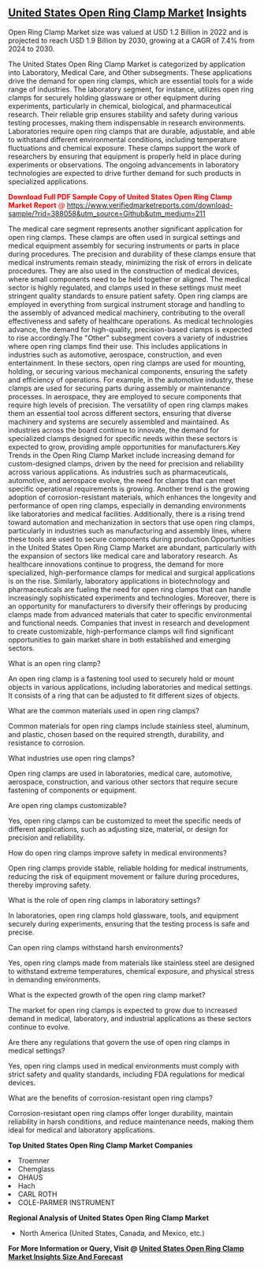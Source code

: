 <h2><a href="https://www.verifiedmarketreports.com/download-sample/?rid=388058&amp;utm_source=Github&amp;utm_medium=211" target="_blank">United States Open Ring Clamp Market</a> Insights</h2><p>Open Ring Clamp Market size was valued at USD 1.2 Billion in 2022 and is projected to reach USD 1.9 Billion by 2030, growing at a CAGR of 7.4% from 2024 to 2030.</p><p><p>The United States Open Ring Clamp Market is categorized by application into Laboratory, Medical Care, and Other subsegments. These applications drive the demand for open ring clamps, which are essential tools for a wide range of industries. The laboratory segment, for instance, utilizes open ring clamps for securely holding glassware or other equipment during experiments, particularly in chemical, biological, and pharmaceutical research. Their reliable grip ensures stability and safety during various testing processes, making them indispensable in research environments. Laboratories require open ring clamps that are durable, adjustable, and able to withstand different environmental conditions, including temperature fluctuations and chemical exposure. These clamps support the work of researchers by ensuring that equipment is properly held in place during experiments or observations. The ongoing advancements in laboratory technologies are expected to drive further demand for such products in specialized applications.<p><span class=""><span style="color: #ff0000;"><strong>Download Full PDF Sample Copy of United States Open Ring Clamp Market Report</strong> @ </span><a href="https://www.verifiedmarketreports.com/download-sample/?rid=388058&amp;utm_source=Github&amp;utm_medium=211" target="_blank">https://www.verifiedmarketreports.com/download-sample/?rid=388058&amp;utm_source=Github&amp;utm_medium=211</a></span></p>The medical care segment represents another significant application for open ring clamps. These clamps are often used in surgical settings and medical equipment assembly for securing instruments or parts in place during procedures. The precision and durability of these clamps ensure that medical instruments remain steady, minimizing the risk of errors in delicate procedures. They are also used in the construction of medical devices, where small components need to be held together or aligned. The medical sector is highly regulated, and clamps used in these settings must meet stringent quality standards to ensure patient safety. Open ring clamps are employed in everything from surgical instrument storage and handling to the assembly of advanced medical machinery, contributing to the overall effectiveness and safety of healthcare operations. As medical technologies advance, the demand for high-quality, precision-based clamps is expected to rise accordingly.The "Other" subsegment covers a variety of industries where open ring clamps find their use. This includes applications in industries such as automotive, aerospace, construction, and even entertainment. In these sectors, open ring clamps are used for mounting, holding, or securing various mechanical components, ensuring the safety and efficiency of operations. For example, in the automotive industry, these clamps are used for securing parts during assembly or maintenance processes. In aerospace, they are employed to secure components that require high levels of precision. The versatility of open ring clamps makes them an essential tool across different sectors, ensuring that diverse machinery and systems are securely assembled and maintained. As industries across the board continue to innovate, the demand for specialized clamps designed for specific needs within these sectors is expected to grow, providing ample opportunities for manufacturers.Key Trends in the Open Ring Clamp Market include increasing demand for custom-designed clamps, driven by the need for precision and reliability across various applications. As industries such as pharmaceuticals, automotive, and aerospace evolve, the need for clamps that can meet specific operational requirements is growing. Another trend is the growing adoption of corrosion-resistant materials, which enhances the longevity and performance of open ring clamps, especially in demanding environments like laboratories and medical facilities. Additionally, there is a rising trend toward automation and mechanization in sectors that use open ring clamps, particularly in industries such as manufacturing and assembly lines, where these tools are used to secure components during production.Opportunities in the United States Open Ring Clamp Market are abundant, particularly with the expansion of sectors like medical care and laboratory research. As healthcare innovations continue to progress, the demand for more specialized, high-performance clamps for medical and surgical applications is on the rise. Similarly, laboratory applications in biotechnology and pharmaceuticals are fueling the need for open ring clamps that can handle increasingly sophisticated experiments and technologies. Moreover, there is an opportunity for manufacturers to diversify their offerings by producing clamps made from advanced materials that cater to specific environmental and functional needs. Companies that invest in research and development to create customizable, high-performance clamps will find significant opportunities to gain market share in both established and emerging sectors.<p>What is an open ring clamp?</p><p>An open ring clamp is a fastening tool used to securely hold or mount objects in various applications, including laboratories and medical settings. It consists of a ring that can be adjusted to fit different sizes of objects.</p><p>What are the common materials used in open ring clamps?</p><p>Common materials for open ring clamps include stainless steel, aluminum, and plastic, chosen based on the required strength, durability, and resistance to corrosion.</p><p>What industries use open ring clamps?</p><p>Open ring clamps are used in laboratories, medical care, automotive, aerospace, construction, and various other sectors that require secure fastening of components or equipment.</p><p>Are open ring clamps customizable?</p><p>Yes, open ring clamps can be customized to meet the specific needs of different applications, such as adjusting size, material, or design for precision and reliability.</p><p>How do open ring clamps improve safety in medical environments?</p><p>Open ring clamps provide stable, reliable holding for medical instruments, reducing the risk of equipment movement or failure during procedures, thereby improving safety.</p><p>What is the role of open ring clamps in laboratory settings?</p><p>In laboratories, open ring clamps hold glassware, tools, and equipment securely during experiments, ensuring that the testing process is safe and precise.</p><p>Can open ring clamps withstand harsh environments?</p><p>Yes, open ring clamps made from materials like stainless steel are designed to withstand extreme temperatures, chemical exposure, and physical stress in demanding environments.</p><p>What is the expected growth of the open ring clamp market?</p><p>The market for open ring clamps is expected to grow due to increased demand in medical, laboratory, and industrial applications as these sectors continue to evolve.</p><p>Are there any regulations that govern the use of open ring clamps in medical settings?</p><p>Yes, open ring clamps used in medical environments must comply with strict safety and quality standards, including FDA regulations for medical devices.</p><p>What are the benefits of corrosion-resistant open ring clamps?</p><p>Corrosion-resistant open ring clamps offer longer durability, maintain reliability in harsh conditions, and reduce maintenance needs, making them ideal for medical and laboratory applications.</p></p><p><strong>Top United States Open Ring Clamp Market Companies</strong></p><div data-test-id=""><p><li>Troemner</li><li> Chemglass</li><li> OHAUS</li><li> Hach</li><li> CARL ROTH</li><li> COLE-PARMER INSTRUMENT</li></p><div><strong>Regional Analysis of&nbsp;United States Open Ring Clamp Market</strong></div><ul><li dir="ltr"><p dir="ltr">North America&nbsp;(United States, Canada, and Mexico, etc.)</p></li></ul><p><strong>For More Information or Query, Visit @&nbsp;</strong><strong><a href="https://www.verifiedmarketreports.com/product/open-ring-clamp-market/?utm_source=Github&amp;utm_medium=211" target="_blank">United States Open Ring Clamp Market Insights Size And Forecast</a></strong></p></div>
